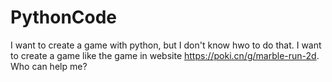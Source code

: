 # PythonCode
I want to create a game with python, but I don't know hwo to do that. I want to create a game like the game in website https://poki.cn/g/marble-run-2d.
Who can help me?
